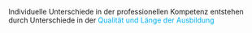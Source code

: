 Individuelle Unterschiede in der professionellen Kompetenz entstehen durch Unterschiede in der <span style="color:rgb(0, 176, 240)">Qualität und Länge der Ausbildung</span> 
